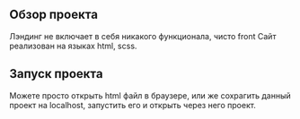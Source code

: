 ## Обзор проекта

Лэндинг не включает в себя никакого функционала, чисто front
Сайт реализован на языках html, scss.

## Запуск проекта

Можете просто открыть html файл в браузере, или же сохрагить данный проект на localhost, запустить его и открыть через него проект.
